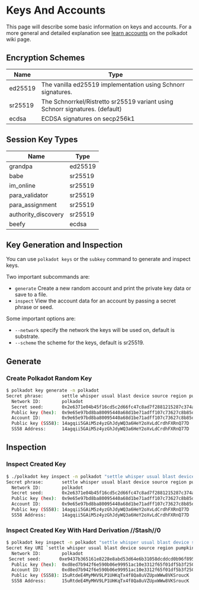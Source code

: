# Keys And Accounts

This page will describe some basic information on keys and accounts. For a more general and detailed explanation see [learn accounts](https://wiki.polkadot.network/docs/learn-accounts) on the polkadot wiki page.

## Encryption Schemes

| Name    | Type                                                                         |
| ------- | ---------------------------------------------------------------------------- |
| ed25519 | The vanilla ed25519 implementation using Schnorr signatures.                 |
| sr25519 | The Schnorrkel/Ristretto sr25519 variant using Schnorr signatures. (default) |
| ecdsa   | ECDSA signatures on secp256k1                                                |

## Session Key Types

| Name                | Type    |
| ------------------- | ------- |
| grandpa             | ed25519 |
| babe                | sr25519 |
| im_online           | sr25519 |
| para_validator      | sr25519 |
| para_assignment     | sr25519 |
| authority_discovery | sr25519 |
| beefy               | ecdsa   |

## Key Generation and Inspection

You can use `polkadot keys` or the `subkey` command to generate and inspect keys.

Two important subcommands are:

- `generate` Create a new random account and print the private key data or save to a file.
- `inspect` View the account data for an account by passing a secret phrase or seed.

Some important options are:

- `--network` specify the network the keys will be used on, default is substrate.
- `--scheme` the scheme for the keys, default is sr25519.

## Generate

### Create Polkadot Random Key

```bash
$ polkadot key generate -n polkadot
Secret phrase:       settle whisper usual blast device source region pumpkin ugly beyond promote cluster
  Network ID:        polkadot
  Secret seed:       0x2e6371e04b45f16cd5c2d66fc47c8ad7f2881215287c374abfa0e07fd003cb01
  Public key (hex):  0x9e65e97bd8ba80095440a68d1be71adff107c73627c8b85d29669721e02e2b24
  Account ID:        0x9e65e97bd8ba80095440a68d1be71adff107c73627c8b85d29669721e02e2b24
  Public key (SS58): 14agqii5GAiM5z4yzGhJdyWQ3a6HeY2oXvLdCrdhFXRnQ77D
  SS58 Address:      14agqii5GAiM5z4yzGhJdyWQ3a6HeY2oXvLdCrdhFXRnQ77D
```

## Inspection

### Inspect Created Key

```bash
$ ./polkadot key inspect -n polkadot "settle whisper usual blast device source region pumpkin ugly beyond promote cluster"
Secret phrase:       settle whisper usual blast device source region pumpkin ugly beyond promote cluster
  Network ID:        polkadot
  Secret seed:       0x2e6371e04b45f16cd5c2d66fc47c8ad7f2881215287c374abfa0e07fd003cb01
  Public key (hex):  0x9e65e97bd8ba80095440a68d1be71adff107c73627c8b85d29669721e02e2b24
  Account ID:        0x9e65e97bd8ba80095440a68d1be71adff107c73627c8b85d29669721e02e2b24
  Public key (SS58): 14agqii5GAiM5z4yzGhJdyWQ3a6HeY2oXvLdCrdhFXRnQ77D
  SS58 Address:      14agqii5GAiM5z4yzGhJdyWQ3a6HeY2oXvLdCrdhFXRnQ77D
```

### Inspect Created Key With Hard Derivation //Stash//0

```bash
$ polkadot key inspect -n polkadot "settle whisper usual blast device source region pumpkin ugly beyond promote cluster//Stash//0"
Secret Key URI `settle whisper usual blast device source region pumpkin ugly beyond promote cluster//Stash//0` is account:
  Network ID:        polkadot
 Secret seed:       0xe9437b365161e8228e8abd53d64e6b31058dcddcd0b96f895045ecc41579ee3e
  Public key (hex):  0xd8ed7b942f6e590b06e99951ac10e3312f65f01df5b3f250b70374fc2da1046d
  Account ID:        0xd8ed7b942f6e590b06e99951ac10e3312f65f01df5b3f250b70374fc2da1046d
  Public key (SS58): 15uRtdeE4MyMHV9LP1UHKqTx4f8Qa8uVZUpxWWw8VKSroucK
  SS58 Address:      15uRtdeE4MyMHV9LP1UHKqTx4f8Qa8uVZUpxWWw8VKSroucK
```
